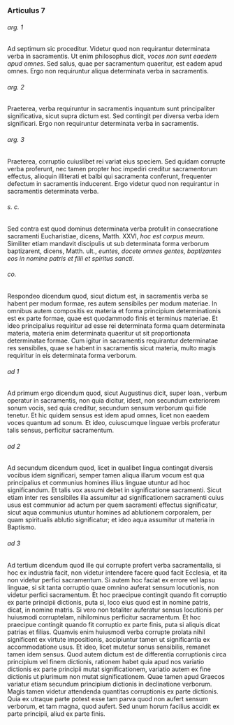 ### Articulus 7

###### arg. 1
Ad septimum sic proceditur. Videtur quod non requirantur determinata verba in sacramentis. Ut enim philosophus dicit, *voces non sunt eaedem apud omnes*. Sed salus, quae per sacramentum quaeritur, est eadem apud omnes. Ergo non requiruntur aliqua determinata verba in sacramentis.

###### arg. 2
Praeterea, verba requiruntur in sacramentis inquantum sunt principaliter significativa, sicut supra dictum est. Sed contingit per diversa verba idem significari. Ergo non requiruntur determinata verba in sacramentis.

###### arg. 3
Praeterea, corruptio cuiuslibet rei variat eius speciem. Sed quidam corrupte verba proferunt, nec tamen propter hoc impediri creditur sacramentorum effectus, alioquin illiterati et balbi qui sacramenta conferunt, frequenter defectum in sacramentis inducerent. Ergo videtur quod non requirantur in sacramentis determinata verba.

###### s. c.
Sed contra est quod dominus determinata verba protulit in consecratione sacramenti Eucharistiae, dicens, Matth. XXVI, *hoc est corpus meum*. Similiter etiam mandavit discipulis ut sub determinata forma verborum baptizarent, dicens, Matth. ult., *euntes, docete omnes gentes, baptizantes eos in nomine patris et filii et spiritus sancti*.

###### co.
Respondeo dicendum quod, sicut dictum est, in sacramentis verba se habent per modum formae, res autem sensibiles per modum materiae. In omnibus autem compositis ex materia et forma principium determinationis est ex parte formae, quae est quodammodo finis et terminus materiae. Et ideo principalius requiritur ad esse rei determinata forma quam determinata materia, materia enim determinata quaeritur ut sit proportionata determinatae formae. Cum igitur in sacramentis requirantur determinatae res sensibiles, quae se habent in sacramentis sicut materia, multo magis requiritur in eis determinata forma verborum.

###### ad 1
Ad primum ergo dicendum quod, sicut Augustinus dicit, super Ioan., verbum operatur in sacramentis, non quia dicitur, idest, non secundum exteriorem sonum vocis, sed quia creditur, secundum sensum verborum qui fide tenetur. Et hic quidem sensus est idem apud omnes, licet non eaedem voces quantum ad sonum. Et ideo, cuiuscumque linguae verbis proferatur talis sensus, perficitur sacramentum.

###### ad 2
Ad secundum dicendum quod, licet in qualibet lingua contingat diversis vocibus idem significari, semper tamen aliqua illarum vocum est qua principalius et communius homines illius linguae utuntur ad hoc significandum. Et talis vox assumi debet in significatione sacramenti. Sicut etiam inter res sensibiles illa assumitur ad significationem sacramenti cuius usus est communior ad actum per quem sacramenti effectus significatur, sicut aqua communius utuntur homines ad ablutionem corporalem, per quam spiritualis ablutio significatur; et ideo aqua assumitur ut materia in Baptismo.

###### ad 3
Ad tertium dicendum quod ille qui corrupte profert verba sacramentalia, si hoc ex industria facit, non videtur intendere facere quod facit Ecclesia, et ita non videtur perfici sacramentum. Si autem hoc faciat ex errore vel lapsu linguae, si sit tanta corruptio quae omnino auferat sensum locutionis, non videtur perfici sacramentum. Et hoc praecipue contingit quando fit corruptio ex parte principii dictionis, puta si, loco eius quod est in nomine patris, dicat, in nomine matris. Si vero non totaliter auferatur sensus locutionis per huiusmodi corruptelam, nihilominus perficitur sacramentum. Et hoc praecipue contingit quando fit corruptio ex parte finis, puta si aliquis dicat patrias et filias. Quamvis enim huiusmodi verba corrupte prolata nihil significent ex virtute impositionis, accipiuntur tamen ut significantia ex accommodatione usus. Et ideo, licet mutetur sonus sensibilis, remanet tamen idem sensus. Quod autem dictum est de differentia corruptionis circa principium vel finem dictionis, rationem habet quia apud nos variatio dictionis ex parte principii mutat significationem, variatio autem ex fine dictionis ut plurimum non mutat significationem. Quae tamen apud Graecos variatur etiam secundum principium dictionis in declinatione verborum. Magis tamen videtur attendenda quantitas corruptionis ex parte dictionis. Quia ex utraque parte potest esse tam parva quod non aufert sensum verborum, et tam magna, quod aufert. Sed unum horum facilius accidit ex parte principii, aliud ex parte finis.


